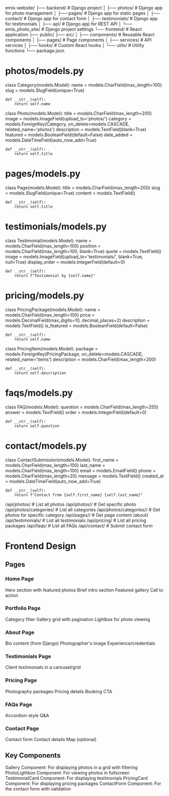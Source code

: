 emis-website/
├── backend/ # Django project
│ ├── photos/ # Django app for photo management
│ ├── pages/ # Django app for static pages
│ ├── contact/ # Django app for contact form
│ ├── testimonials/ # Django app for testimonials
│ ├── api/ # Django app for REST API
│ └── emis_photo_site/ # Django project settings
└── frontend/ # React application
├── public/
├── src/
│ ├── components/ # Reusable React components
│ ├── pages/ # Page components
│ ├── services/ # API services
│ ├── hooks/ # Custom React hooks
│ └── utils/ # Utility functions
└── package.json

# photos/models.py

class Category(models.Model):
name = models.CharField(max_length=100)
slug = models.SlugField(unique=True)

    def __str__(self):
        return self.name

class Photo(models.Model):
title = models.CharField(max_length=200)
image = models.ImageField(upload_to='photos/')
category = models.ForeignKey(Category, on_delete=models.CASCADE, related_name='photos')
description = models.TextField(blank=True)
featured = models.BooleanField(default=False)
date_added = models.DateTimeField(auto_now_add=True)

    def __str__(self):
        return self.title

# pages/models.py

class Page(models.Model):
title = models.CharField(max_length=200)
slug = models.SlugField(unique=True)
content = models.TextField()

    def __str__(self):
        return self.title

# testimonials/models.py

class Testimonial(models.Model):
name = models.CharField(max_length=100)
position = models.CharField(max_length=100, blank=True)
quote = models.TextField()
image = models.ImageField(upload_to='testimonials/', blank=True, null=True)
display_order = models.IntegerField(default=0)

    def __str__(self):
        return f"Testimonial by {self.name}"

# pricing/models.py

class PricingPackage(models.Model):
name = models.CharField(max_length=100)
price = models.DecimalField(max_digits=10, decimal_places=2)
description = models.TextField()
is_featured = models.BooleanField(default=False)

    def __str__(self):
        return self.name

class PricingItem(models.Model):
package = models.ForeignKey(PricingPackage, on_delete=models.CASCADE, related_name='items')
description = models.CharField(max_length=200)

    def __str__(self):
        return self.description

# faqs/models.py

class FAQ(models.Model):
question = models.CharField(max_length=255)
answer = models.TextField()
order = models.IntegerField(default=0)

    def __str__(self):
        return self.question

# contact/models.py

class ContactSubmission(models.Model):
first_name = models.CharField(max_length=100)
last_name = models.CharField(max_length=100)
email = models.EmailField()
phone = models.CharField(max_length=20)
message = models.TextField()
created_at = models.DateTimeField(auto_now_add=True)

    def __str__(self):
        return f"Contact from {self.first_name} {self.last_name}"

/api/photos/ # List all photos
/api/photos/<id>/ # Get specific photo
/api/photos/categories/ # List all categories
/api/photos/categories/<id>/ # Get photos for specific category
/api/pages/<slug>/ # Get page content (about)
/api/testimonials/ # List all testimonials
/api/pricing/ # List all pricing packages
/api/faqs/ # List all FAQs
/api/contact/ # Submit contact form

# Frontend Design

## Pages

### Home Page

Hero section with featured photos
Brief intro section
Featured gallery
Call to action

### Portfolio Page

Category filter
Gallery grid with pagination
Lightbox for photo viewing

### About Page

Bio content (from Django)
Photographer's image
Experience/credentials

### Testimonials Page

Client testimonials in a carousel/grid

### Pricing Page

Photography packages
Pricing details
Booking CTA

### FAQs Page

Accordion-style Q&A

### Contact Page

Contact form
Contact details
Map (optional)

## Key Components

Gallery Component: For displaying photos in a grid with filtering
PhotoLightbox Component: For viewing photos in fullscreen
TestimonialCard Component: For displaying testimonials
PricingCard Component: For displaying pricing packages
ContactForm Component: For the contact form with validation
